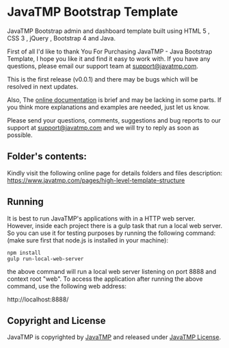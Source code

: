 # JavaTMP Bootstrap Template
JavaTMP Bootstrap admin and dashboard template built using HTML 5 , CSS 3 , jQuery , Bootstrap 4 and Java.

First of all I'd like to thank You For Purchasing JavaTMP - Java Bootstrap Template,
I hope you like it and find it easy to work with.
If you have any questions, please email our support team at support@javatmp.com.

This is the first release (v0.0.1) and there may be bugs which will be resolved in next updates.

Also, The [online documentation](https://www.javatmp.com/pages/java-bootstrap-template-documentation) is brief and may be lacking in some parts.
If you think more explanations and examples are needed, just let us know.

Please send your questions, comments, suggestions and bug reports to our support
at support@javatmp.com and we will try to reply as soon as possible.

## Folder's contents:
Kindly visit the following online page for details folders and files description:
https://www.javatmp.com/pages/high-level-template-structure

## Running
It is best to run JavaTMP's applications with in a HTTP web server. However,
inside each project there is a gulp task that run a local web server.
So you can use it for testing purposes by running the following command:
(make sure first that node.js is installed in your machine):
```
npm install
gulp run-local-web-server
```

the above command will run a local web server listening
on port 8888 and context root "web". To access the application
after running the above command, use the following web address:

http://localhost:8888/

## Copyright and License
JavaTMP is copyrighted by [JavaTMP](http://www.javatmp.com) and released under [JavaTMP License](https://github.com/JavaTMP/JavaTMP/blob/master/LICENSE).

